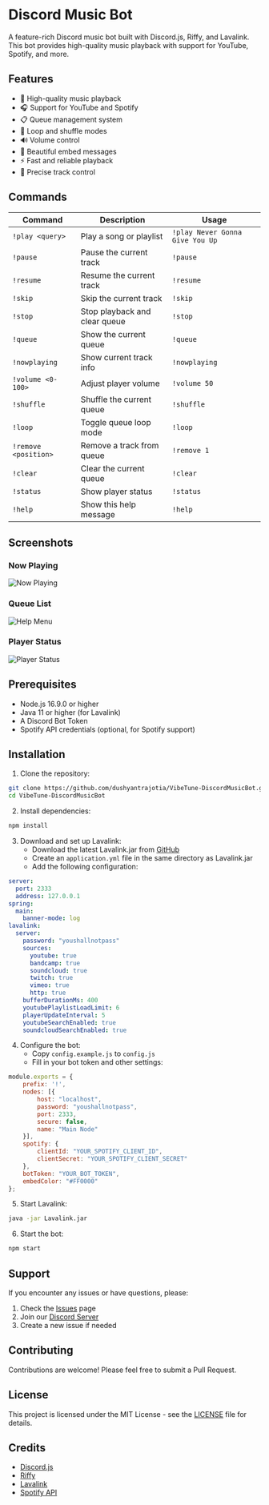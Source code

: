 # Discord Music Bot

A feature-rich Discord music bot built with Discord.js, Riffy, and Lavalink. This bot provides high-quality music playback with support for YouTube, Spotify, and more.

## Features

- 🎵 High-quality music playback
- 🎧 Support for YouTube and Spotify
- 📋 Queue management system
- 🔄 Loop and shuffle modes
- 🔊 Volume control
- 🎨 Beautiful embed messages
- ⚡ Fast and reliable playback
- 🎯 Precise track control

## Commands

| Command | Description | Usage |
|---------|-------------|--------|
| `!play <query>` | Play a song or playlist | `!play Never Gonna Give You Up` |
| `!pause` | Pause the current track | `!pause` |
| `!resume` | Resume the current track | `!resume` |
| `!skip` | Skip the current track | `!skip` |
| `!stop` | Stop playback and clear queue | `!stop` |
| `!queue` | Show the current queue | `!queue` |
| `!nowplaying` | Show current track info | `!nowplaying` |
| `!volume <0-100>` | Adjust player volume | `!volume 50` |
| `!shuffle` | Shuffle the current queue | `!shuffle` |
| `!loop` | Toggle queue loop mode | `!loop` |
| `!remove <position>` | Remove a track from queue | `!remove 1` |
| `!clear` | Clear the current queue | `!clear` |
| `!status` | Show player status | `!status` |
| `!help` | Show this help message | `!help` |

## Screenshots

### Now Playing
![Now Playing](https://i.imgur.com/PMmebc2.png)

### Queue List
![Help Menu](https://i.imgur.com/n7uBEvU.png)

### Player Status
![Player Status](https://i.imgur.com/0JhhPo3.png)

## Prerequisites

- Node.js 16.9.0 or higher
- Java 11 or higher (for Lavalink)
- A Discord Bot Token
- Spotify API credentials (optional, for Spotify support)

## Installation

1. Clone the repository:
```bash
git clone https://github.com/dushyantrajotia/VibeTune-DiscordMusicBot.git
cd VibeTune-DiscordMusicBot
```

2. Install dependencies:
```bash
npm install
```

3. Download and set up Lavalink:
   - Download the latest Lavalink.jar from [GitHub](https://github.com/freyacodes/Lavalink/releases)
   - Create an `application.yml` file in the same directory as Lavalink.jar
   - Add the following configuration:
```yaml
server:
  port: 2333
  address: 127.0.0.1
spring:
  main:
    banner-mode: log
lavalink:
  server:
    password: "youshallnotpass"
    sources:
      youtube: true
      bandcamp: true
      soundcloud: true
      twitch: true
      vimeo: true
      http: true
    bufferDurationMs: 400
    youtubePlaylistLoadLimit: 6
    playerUpdateInterval: 5
    youtubeSearchEnabled: true
    soundcloudSearchEnabled: true
```

4. Configure the bot:
   - Copy `config.example.js` to `config.js`
   - Fill in your bot token and other settings:
```javascript
module.exports = {
    prefix: '!',
    nodes: [{
        host: "localhost",
        password: "youshallnotpass",
        port: 2333,
        secure: false,
        name: "Main Node"
    }],
    spotify: {
        clientId: "YOUR_SPOTIFY_CLIENT_ID",
        clientSecret: "YOUR_SPOTIFY_CLIENT_SECRET"
    },
    botToken: "YOUR_BOT_TOKEN",
    embedColor: "#FF0000"
};
```

5. Start Lavalink:
```bash
java -jar Lavalink.jar
```

6. Start the bot:
```bash
npm start
```

## Support

If you encounter any issues or have questions, please:
1. Check the [Issues](https://github.com/dushyantrajotia/VibeTune-DiscordMusicBot/issues) page
2. Join our [Discord Server](https://discord.gg/FMhDySWR4M)
3. Create a new issue if needed

## Contributing

Contributions are welcome! Please feel free to submit a Pull Request.

## License

This project is licensed under the MIT License - see the [LICENSE](LICENSE) file for details.

## Credits

- [Discord.js](https://discord.js.org/)
- [Riffy](https://github.com/riffy-team/riffy)
- [Lavalink](https://github.com/freyacodes/Lavalink)
- [Spotify API](https://developer.spotify.com/)
